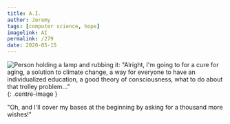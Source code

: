 ```yaml
---
title: A.I.
author: Jeremy
tags: [computer science, hope]
imagelink: AI
permalink: /279
date: 2020-05-15
---
```


![Person holding a lamp and rubbing it: "Alright, I'm going to for a cure for aging, a solution to climate change, a way for everyone to have an individualized education, a good theory of consciousness, what to do about that trolley problem..."](https://res.cloudinary.com/dh3hm8pb7/image/upload/c_scale,q_auto:best/v1535842782/Handwaving/Published/AI.png){: .centre-image }

"Oh, and I'll cover my bases at the beginning by asking for a thousand more wishes!"
